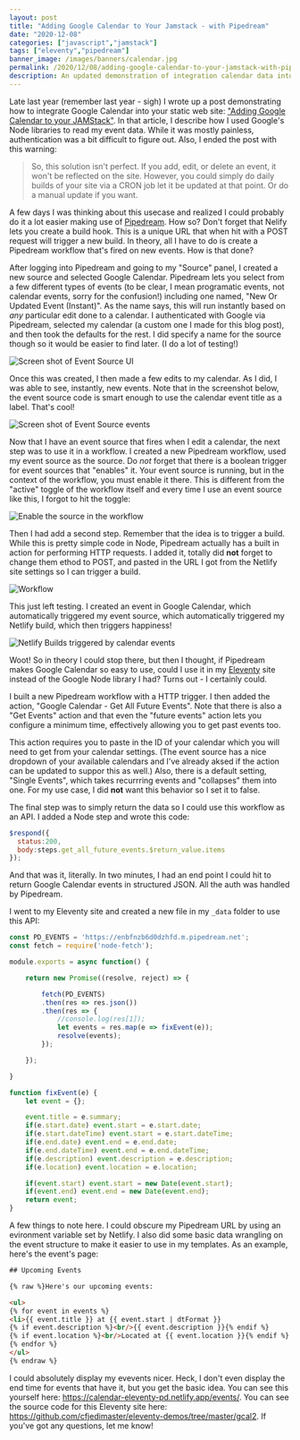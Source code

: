 ```yaml
---
layout: post
title: "Adding Google Calendar to Your Jamstack - with Pipedream"
date: "2020-12-08"
categories: ["javascript","jamstack"]
tags: ["eleventy","pipedream"]
banner_image: /images/banners/calendar.jpg
permalink: /2020/12/08/adding-google-calendar-to-your-jamstack-with-pipedream
description: An updated demonstration of integration calendar data into your Jamstack site - with Pipedream
---
```


Late last year (remember last year - sigh) I wrote up a post demonstrating how to integrate Google Calendar into your static web site: ["Adding Google Calendar to your JAMStack"](https://www.raymondcamden.com/2019/11/18/adding-google-calendar-to-your-jamstack). In that article, I describe how I used Google's Node libraries to read my event data. While it was mostly painless, authentication was a bit difficult to figure out. Also, I ended the post with this warning:

<blockquote>
So, this solution isn't perfect. If you add, edit, or delete an event, it won't be reflected on the site. However, you could simply do daily builds of your site via a CRON job let it be updated at that point. Or do a manual update if you want.
</blockquote>

A few days I was thinking about this usecase and realized I could probably do it a lot easier making use of [Pipedream](https://www.pipedream.com?via=raymond). How so? Don't forget that Nelify lets you create a build hook. This is a unique URL that when hit with a POST request will trigger a new build. In theory, all I have to do is create a Pipedream workflow that's fired on new events. How is that done?

After logging into Pipedream and going to my "Source" panel, I created a new source and selected Google Calendar. Pipedream lets you select from a few different types of events (to be clear, I mean programatic events, not calendar events, sorry for the confusion!) including one named, "New Or Updated Event (Instant)". As the name says, this will run instantly based on *any* particular edit done to a calendar. I authenticated with Google via Pipedream, selected my calendar (a custom one I made for this blog post), and then took the defaults for the rest. I did specify a name for the source though so it would be easier to find later. (I do a lot of testing!)

<p>
<img data-src="https://static.raymondcamden.com/images/2020/12/cal2-1.jpg" alt="Screen shot of Event Source UI" class="lazyload imgborder imgcenter">
</p>

Once this was created, I then made a few edits to my calendar. As I did, I was able to see, instantly, new events. Note that in the screenshot below, the event source code is smart enough to use the calendar event title as a label. That's cool!

<p>
<img data-src="https://static.raymondcamden.com/images/2020/12/gcal2-2.jpg" alt="Screen shot of Event Source events" class="lazyload imgborder imgcenter">
</p>

Now that I have an event source that fires when I edit a calendar, the next step was to use it in a workflow. I created a new Pipedream workflow, used my event source as the source. Do *not* forget that there is a boolean trigger for event sources that "enables" it. Your event source is running, but in the context of the workflow, you must enable it there. This is different from the "active" toggle of the workflow itself and every time I use an event source like this, I forgot to hit the toggle:

<p>
<img data-src="https://static.raymondcamden.com/images/2020/12/gcal2-3.jpg" alt="Enable the source in the workflow" class="lazyload imgborder imgcenter">
</p>

Then I had add a second step. Remember that the idea is to trigger a build. While this is pretty simple code in Node, Pipedream actually has a built in action for performing HTTP requests. I added it, totally did <strong>not</strong> forget to change them ethod to POST, and pasted in the URL I got from the Netlify site settings so I can trigger a build.

<p>
<img data-src="https://static.raymondcamden.com/images/2020/12/gcal2-4.jpg" alt="Workflow" class="lazyload imgborder imgcenter">
</p>

This just left testing. I created an event in Google Calendar, which automatically triggered my event source, which automatically triggered my Netlify build, which then triggers happiness!

<p>
<img data-src="https://static.raymondcamden.com/images/2020/12/gcal2-5.jpg" alt="Netlify Builds triggered by calendar events" class="lazyload imgborder imgcenter">
</p>

Woot! So in theory I could stop there, but then I thought, if Pipedream makes Google Calendar so easy to use, could I use it in my [Eleventy](https://www.11ty.dev/) site instead of the Google Node library I had? Turns out - I certainly could.

I built a new Pipedream workflow with a HTTP trigger. I then added the action, "Google Calendar - Get All Future Events". Note that there is also a "Get Events" action and that even the "future events" action lets you configure a minimum time, effectively allowing you to get past events too. 

This action requires you to paste in the ID of your calendar which you will need to get from your calendar settings. (The event source has a nice dropdown of your available calendars and I've already aksed if the action can be updated to suppor this as well.) Also, there is a default setting, "Single Events", which takes recurrring events and "collapses" them into one. For my use case, I did <strong>not</strong> want this behavior so I set it to false. 

The final step was to simply return the data so I could use this workflow as an API. I added a Node step and wrote this code:

```js
$respond({
  status:200,
  body:steps.get_all_future_events.$return_value.items
});
```

And that was it, literally. In two minutes, I had an end point I could hit to return Google Calendar events in structured JSON. All the auth was handled by Pipedream. 

I went to my Eleventy site and created a new file in my `_data` folder to use this API:

```js
const PD_EVENTS = 'https://enbfnzb6d0dzhfd.m.pipedream.net';
const fetch = require('node-fetch');

module.exports = async function() {

	return new Promise((resolve, reject) => {

		fetch(PD_EVENTS)
		.then(res => res.json())
		.then(res => {
			//console.log(res[1]);
			let events = res.map(e => fixEvent(e));
			resolve(events);
		});

	});

}

function fixEvent(e) {
	let event = {};

	event.title = e.summary;
	if(e.start.date) event.start = e.start.date;
	if(e.start.dateTime) event.start = e.start.dateTime;
	if(e.end.date) event.end = e.end.date;
	if(e.end.dateTime) event.end = e.end.dateTime;
	if(e.description) event.description = e.description;
	if(e.location) event.location = e.location;

	if(event.start) event.start = new Date(event.start);
	if(event.end) event.end = new Date(event.end);
	return event;
}
```

A few things to note here. I could obscure my Pipedream URL by using an evironment variable set by Netlify. I also did some basic data wrangling on the event structure to make it easier to use in my templates. As an example, here's the event's page:

```html
## Upcoming Events

{% raw %}Here's our upcoming events:

<ul>
{% for event in events %}
<li>{{ event.title }} at {{ event.start | dtFormat }}
{% if event.description %}<br/>{{ event.description }}{% endif %}
{% if event.location %}<br/>Located at {{ event.location }}{% endif %}
{% endfor %}
</ul>
{% endraw %}
```

I could absolutely display my evevents nicer. Heck, I don't even display the end time for events that have it, but you get the basic idea. You can see this yourself here: <https://calendar-eleventy-pd.netlify.app/events/>. You can see the source code for this Eleventy site here: <https://github.com/cfjedimaster/eleventy-demos/tree/master/gcal2>. If you've got any questions, let me know!